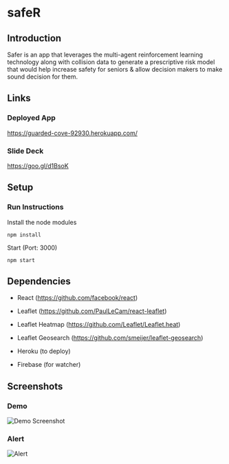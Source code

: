 # safeR 

## Introduction
Safer is an app that leverages the multi-agent reinforcement learning technology along with collision data to generate a prescriptive risk model that would help increase safety for seniors & allow decision makers to make sound decision for them.

## Links

### Deployed App
https://guarded-cove-92930.herokuapp.com/

### Slide Deck
https://goo.gl/d1BsoK

## Setup

### Run Instructions

Install the node modules
```
npm install 
```

Start (Port: 3000)
```
npm start
```
## Dependencies

* React
  (https://github.com/facebook/react)

* Leaflet
  (https://github.com/PaulLeCam/react-leaflet)

* Leaflet Heatmap
  (https://github.com/Leaflet/Leaflet.heat)

* Leaflet Geosearch
  (https://github.com/smeijer/leaflet-geosearch)
  
* Heroku (to deploy)

* Firebase (for watcher)

## Screenshots

### Demo
![Demo Screenshot](/screenshot/demo.png)

### Alert
![Alert](/screenshot/alert.png)

